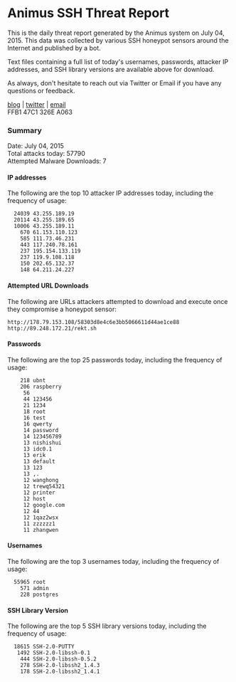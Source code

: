 # Animus SSH Threat Report

This is the daily threat report generated by the Animus system on July 04, 2015. This data was collected by various SSH honeypot sensors around the Internet and published by a bot.  

Text files containing a full list of today's usernames, passwords, attacker IP addresses, and SSH library versions are available above for download.  

As always, don't hesitate to reach out via Twitter or Email if you have any questions or feedback.  

[blog](http://morris.guru) | [twitter](https://twitter.com/andrew___morris) | [email](mailto:andrew@morris.guru)  
FFB1 47C1 326E A063  

### Summary

Date: July 04, 2015  
Total attacks today: 57790  
Attempted Malware Downloads: 7 

#### IP addresses
The following are the top 10 attacker IP addresses today, including the frequency of usage:
```
  24039 43.255.189.19
  20114 43.255.189.65
  10006 43.255.189.11
    670 61.153.110.123
    585 111.73.46.231
    443 117.240.78.161
    237 195.154.133.119
    237 119.9.108.118
    150 202.65.132.37
    148 64.211.24.227
```

#### Attempted URL Downloads
The following are URLs attackers attempted to download and execute once they compromise a honeypot sensor:
```
http://178.79.153.108/58303d8e4c6e3bb5066611d44ae1ce88
http://89.248.172.21/rekt.sh
```

#### Passwords
The following are the top 25 passwords today, including the frequency of usage:
```
    218 ubnt
    206 raspberry
     56 
     44 123456
     21 1234
     18 root
     16 test
     16 qwerty
     14 password
     14 123456789
     13 nishishui
     13 idc0.1
     13 erik
     13 default
     13 123
     13 ,.
     12 wanghong
     12 trewq54321
     12 printer
     12 host
     12 google.com
     12 44
     12 1qaz2wsx
     11 zzzzzz1
     11 zhangwen
```

#### Usernames
The following are the top 3 usernames today, including the frequency of usage:
```
  55965 root
    571 admin
    228 postgres
```

#### SSH Library Version
The following are the top 5 SSH library versions today, including the frequency of usage:
```
  18615 SSH-2.0-PUTTY
   1492 SSH-2.0-libssh-0.1
    444 SSH-2.0-libssh-0.5.2
    278 SSH-2.0-libssh2_1.4.3
    178 SSH-2.0-libssh2_1.4.1
```
